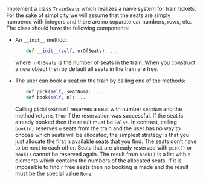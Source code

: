 Implement a class `TrainSeats` which realizes a naive system for train tickets. For the sake of simplicity we will assume that the seats are simply numbered with integers and there are no separate car numbers, rows, etc. The class should have the following components:

* An `__init__` method:

  ```python
      def __init__(self, nrOfSeats): ...
  ```
    where `nrOfSeats` is the number of seats in the train. When you construct a new object then by default all seats in the train are free.

* The user can book a seat on the train by calling one of the methods:

  ```python
      def pick(self, seatNum): ...
      def book(self, n): ...
  ```

    Calling `pick(seatNum)` reserves a seat with number `seatNum` and the method returns `True` if the reservation was successful. If the seat is already booked then the result must be `False`. In contrast, calling `book(n)` reserves `n` seats from the train and the user has no way to choose which seats will be allocated; the simplest strategy is that you just allocate the first n available seats that you find. The seats don’t have to be next to each other. Seats that are already reserved with `pick()` or `book()` cannot be reserved again. The result from `book()` is a list with `n` elements which contains the numbers of the allocated seats. If it is impossible to find `n` free seats then no booking is made and the result must be the special value `None`.
